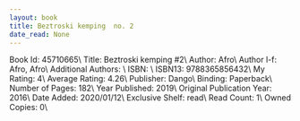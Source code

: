 ```yaml
---
layout: book
title: Beztroski kemping  no. 2
date_read: None
---
```


Book Id: 45710665\ 
Title: Beztroski kemping #2\ 
Author: Afro\ 
Author l-f: Afro, Afro\ 
Additional Authors: \ 
ISBN: \ 
ISBN13: 9788365856432\ 
My Rating: 4\ 
Average Rating: 4.26\ 
Publisher: Dango\ 
Binding: Paperback\ 
Number of Pages: 182\ 
Year Published: 2019\ 
Original Publication Year: 2016\ 
Date Added: 2020/01/12\ 
Exclusive Shelf: read\ 
Read Count: 1\ 
Owned Copies: 0\ 

